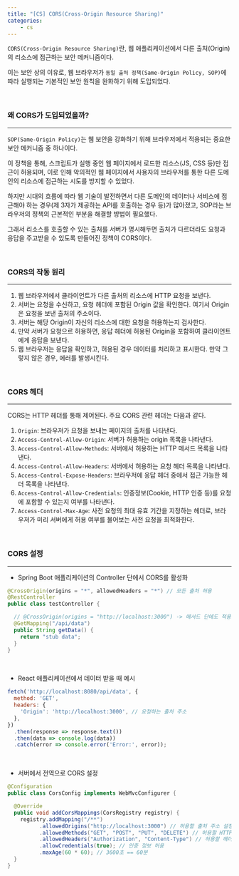 ```yaml
---
title: "[CS] CORS(Cross-Origin Resource Sharing)"
categories:
    - cs
---
```


`CORS(Cross-Origin Resource Sharing)`란, 웹 애플리케이션에서 다른 출처(Origin)의 리소스에 접근하는 보안 메커니즘이다.

이는 보안 상의 이유로, 웹 브라우저가 `동일 출처 정책(Same-Origin Policy, SOP)`에 따라 실행되는 기본적인 보안 원칙을 완화하기 위해 도입되었다.

<br>

### 왜 CORS가 도입되었을까?
---

`SOP(Same-Origin Policy)`는 웹 보안을 강화하기 위해 브라우저에서 적용되는 중요한 보안 메커니즘 중 하나이다. 

이 정책을 통해, 스크립트가 실행 중인 웹 페이지에서 로드한 리소스(JS, CSS 등)만 접근이 허용되며, 이로 인해 악의적인 웹 페이지에서 사용자의 브라우저를 통한 다른 도메인의 리소스에 접근하는 시도를 방지할 수 있었다.

하지만 시대의 흐름에 따라 웹 기술이 발전하면서 다른 도메인의 데이터나 서비스에 접근해야 하는 경우(제 3자가 제공하는 API를 호출하는 경우 등)가 많아졌고, SOP라는 브라우저의 정책의 근본적인 부분을 해결할 방법이 필요했다.

그래서 리소스를 호출할 수 있는 출처를 서버가 명시해두면 출처가 다르더라도 요청과 응답을 주고받을 수 있도록 만들어진 정책이 CORS이다.

<br>

### CORS의 작동 원리
---

1. 웹 브라우저에서 클라이언트가 다른 출처의 리소스에 HTTP 요청을 보낸다.
2. 서버는 요청을 수신하고, 요청 헤더에 포함된 Origin 값을 확인한다. 여기서 Origin은 요청을 보낸 출처의 주소이다.
3. 서버는 해당 Origin이 자신의 리소스에 대한 요청을 허용하는지 검사한다.
4. 만약 서버가 요청으르 허용하면, 응답 헤더에 허용된 Origin을 포함하여 클라이언트에게 응답을 보낸다.
5. 웹 브라우저는 응답을 확인하고, 허용된 경우 데이터를 처리하고 표시한다. 만약 그렇지 않은 경우, 에러를 발생시킨다.

<br>

### CORS 헤더
---

CORS는 HTTP 헤더를 통해 제어된다. 주요 CORS 관련 헤더는 다음과 같다.

1. `Origin`: 브라우저가 요청을 보내는 페이지의 출처를 나타낸다.
2. `Access-Control-Allow-Origin`: 서버가 허용하는 origin 목록을 나타낸다.
3. `Access-Control-Allow-Methods`: 서버에서 허용하는 HTTP 메서드 목록을 나타낸다.
4. `Access-Control-Allow-Headers`: 서버에서 허용하는 요청 헤더 목록을 나타낸다.
5. `Access-Control-Expose-Headers`: 브라우저에 응답 헤더 중에서 접근 가능한 헤더 목록을 나타낸다.
6. `Access-Control-Allow-Credentials`: 인증정보(Cookie, HTTP 인증 등)를 요청에 포함할 수 있는지 여부를 나타낸다.
7. `Access-Control-Max-Age`: 사전 요청의 최대 유효 기간을 지정하는 헤더로, 브라우저가 미리 서버에게 허용 여부를 물어보는 사전 요청을 최적화한다.

<br>

### CORS 설정
---


- Spring Boot 애플리케이션의 Controller 단에서 CORS를 활성화

```java
@CrossOrigin(origins = "*", allowedHeaders = "*") // 모든 출처 허용
@RestController
public class testController {

  // @CrossOrigin(origins = "http://localhost:3000") -> 메서드 단에도 적용 가능
  @GetMapping("/api/data")
  public String getData() {
    return "stub data";
  } 
}
```

<br>

- React 애플리케이션에서 데이터 받을 때 예시

```javascript
fetch('http://localhost:8080/api/data', {
  method: 'GET',
  headers: {
    'Origin': 'http://localhost:3000', // 요청하는 출처 주소
  },
})
  .then(response => response.text())
  .then(data => console.log(data))
  .catch(error => console.error('Error:', error));
```

<br>

 - 서버에서 전역으로 CORS 설정

```java
@Configuration
public class CorsConfig implements WebMvcConfigurer {

  @Override
  public void addCorsMappings(CorsRegistry registry) {
    registry.addMapping("/**")
          .allowedOrigins("http://localhost:3000") // 허용할 출처 주소 설정
          .allowedMethods("GET", "POST", "PUT", "DELETE") // 허용할 HTTP 메서드 설정
          .allowedHeaders("Authorization", "Content-Type") // 허용할 헤더 설정
          .allowCredentials(true); // 인증 정보 허용
          .maxAge(60 * 60); // 3600초 == 60분
  }
}
```